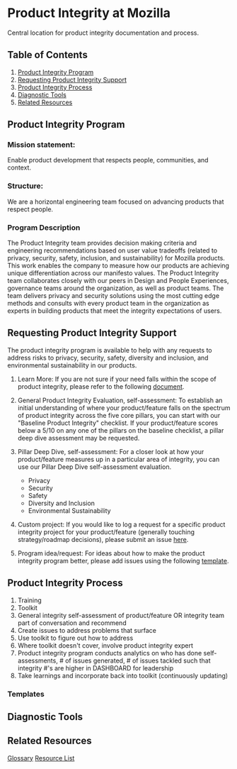# Product Integrity at Mozilla
 Central location for product integrity documentation and process.

## Table of Contents
1. [Product Integrity Program](#product-integrity-program)
2. [Requesting Product Integrity Support](#requesting-product-integrity-support)
3. [Product Integrity Process](#product-integrity-process)
4. [Diagnostic Tools](#diagnostic-tools)
5. [Related Resources](#related-resources)


## Product Integrity Program

### Mission statement: 
Enable product development that respects people, communities, and context. 

### Structure: 
We are a horizontal engineering team focused on advancing products that respect people.

### Program Description
The Product Integrity team provides decision making criteria and engineering recommendations based on user value tradeoffs (related to privacy, security, safety, inclusion, and sustainability) for Mozilla products. This work enables the company to measure how our products are achieving unique differentiation across our manifesto values. The Product Integrity team collaborates closely with our peers in Design and People Experiences, governance teams around the organization, as well as product teams. The team delivers privacy and security solutions using the most cutting edge methods and consults with every product team in the organization as experts in building products that meet the integrity expectations of users.

## Requesting Product Integrity Support
The product integrity program is available to help with any requests to address risks to privacy, security, safety, diversity and inclusion, and environmental sustainability in our products. 

1. Learn More: If you are not sure if your need falls within the scope of product integrity, please refer to the following [document](https://docs.google.com/document/d/1clkNScf22kL_UBBXzecnvXw3Nrc_K_LO0w15F3NzVa8/edit).

2. General Product Integrity Evaluation, self-assessment: To establish an initial understanding of where your product/feature falls on the spectrum of product integrity across the five core pillars, you can start with our "Baseline Product Integrity" checklist. If your product/feature scores below a 5/10 on any one of the pillars on the baseline checklist, a pillar deep dive assessment may be requested.

3. Pillar Deep Dive, self-assessment: For a closer look at how your product/feature measures up in a particular area of integrity, you can use our Pillar Deep Dive self-assessment evaluation.
    * Privacy
    * Security
    * Safety
    * Diversity and Inclusion
    * Environmental Sustainability

4. Custom project: If you would like to log a request for a specific product integrity project for your product/feature (generally touching strategy/roadmap decisions), please submit an issue [here](https://github.com/nshadowen314/product-integrity/issues/new?labels=zenhub-prod-integrity&template=prod_integrity_request.md). 

5. Program idea/request: For ideas about how to make the product integrity program better, please add issues using the following [template](https://github.com/nshadowen314/product-integrity/issues/new?labels=zenhub-prod-integrity&template=program_request.md).


## Product Integrity Process

1. Training 
2. Toolkit
3. General integrity self-assessment of product/feature OR integrity team part of conversation and recommend
4. Create issues to address problems that surface
5. Use toolkit to figure out how to address 
6. Where toolkit doesn't cover, involve product integrity expert
7. Product integrity program conducts analytics on who has done self-assessments, # of issues generated, # of issues tackled such that integrity #'s are higher in DASHBOARD for leadership
8. Take learnings and incorporate back into toolkit (continuously updating)

### Templates


## Diagnostic Tools


## Related Resources

[Glossary](https://docs.google.com/document/d/154UATW0EzRaA1U-26-6P-hvc_UsI1PDcDMpU0VIVAO4/edit)
[Resource List](https://docs.google.com/document/d/1dKmd2o5yr2LlfT69c5TPLNjOil2J7dLM47bg6xQELbo/edit#)